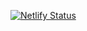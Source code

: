 [![Netlify Status](https://api.netlify.com/api/v1/badges/d9806790-9604-4fa9-acc8-a50b2443fae7/deploy-status)](https://app.netlify.com/projects/d10roll-calc/deploys)
